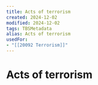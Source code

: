 ```yaml
---
title: Acts of terrorism
created: 2024-12-02
modified: 2024-12-02
tags: TBSMetadata
alias: Acts of terrorism
usedFor:
- "[[20092 Terrorism]]"
---
```

# Acts of terrorism
